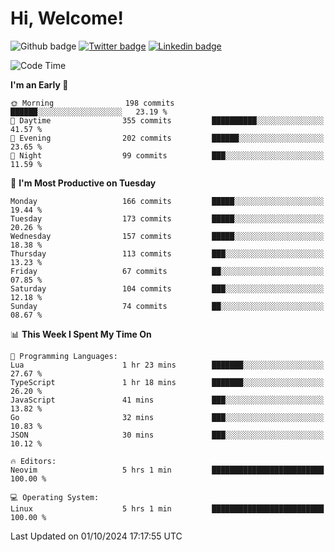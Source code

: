   # Hi, Welcome!
  ![Github badge](https://img.shields.io/github/followers/kraken-afk.svg?style=social&label=Follow&maxAge=2592000)
  [![Twitter badge](https://img.shields.io/badge/-Twitter-00acee?style=flat-square&logo=Twitter&logoColor=white)](https://twitter.com/trshppl)
  [![Linkedin badge](https://img.shields.io/badge/LinkedIn-0077B5?style=flat-square&logo=linkedin&logoColor=white)](https://www.linkedin.com/in/noveanrer)
<!--START_SECTION:waka-->
![Code Time](http://img.shields.io/badge/Code%20Time-271%20hrs%2034%20mins-blue)

**I'm an Early 🐤** 

```text
🌞 Morning                198 commits         ██████░░░░░░░░░░░░░░░░░░░   23.19 % 
🌆 Daytime                355 commits         ██████████░░░░░░░░░░░░░░░   41.57 % 
🌃 Evening                202 commits         ██████░░░░░░░░░░░░░░░░░░░   23.65 % 
🌙 Night                  99 commits          ███░░░░░░░░░░░░░░░░░░░░░░   11.59 % 
```
📅 **I'm Most Productive on Tuesday** 

```text
Monday                   166 commits         █████░░░░░░░░░░░░░░░░░░░░   19.44 % 
Tuesday                  173 commits         █████░░░░░░░░░░░░░░░░░░░░   20.26 % 
Wednesday                157 commits         █████░░░░░░░░░░░░░░░░░░░░   18.38 % 
Thursday                 113 commits         ███░░░░░░░░░░░░░░░░░░░░░░   13.23 % 
Friday                   67 commits          ██░░░░░░░░░░░░░░░░░░░░░░░   07.85 % 
Saturday                 104 commits         ███░░░░░░░░░░░░░░░░░░░░░░   12.18 % 
Sunday                   74 commits          ██░░░░░░░░░░░░░░░░░░░░░░░   08.67 % 
```


📊 **This Week I Spent My Time On** 

```text
💬 Programming Languages: 
Lua                      1 hr 23 mins        ███████░░░░░░░░░░░░░░░░░░   27.67 % 
TypeScript               1 hr 18 mins        ███████░░░░░░░░░░░░░░░░░░   26.20 % 
JavaScript               41 mins             ███░░░░░░░░░░░░░░░░░░░░░░   13.82 % 
Go                       32 mins             ███░░░░░░░░░░░░░░░░░░░░░░   10.83 % 
JSON                     30 mins             ███░░░░░░░░░░░░░░░░░░░░░░   10.12 % 

🔥 Editors: 
Neovim                   5 hrs 1 min         █████████████████████████   100.00 % 

💻 Operating System: 
Linux                    5 hrs 1 min         █████████████████████████   100.00 % 
```


 Last Updated on 01/10/2024 17:17:55 UTC
<!--END_SECTION:waka-->